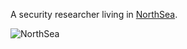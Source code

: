 A security researcher living in [NorthSea](https://blog.northseapwn.top/).

![NorthSea](https://pbs.twimg.com/profile_images/1156745222673403905/YEG4cyvr_400x400.jpg)
